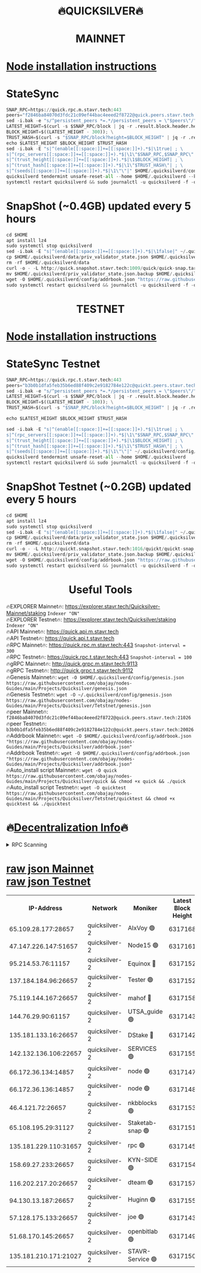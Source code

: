 <h1 align="center"> 🔥QUICKSILVER🔥</h1>

<h1 align="center"> MAINNET</h1>

[Node installation instructions](https://github.com/obajay/nodes-Guides/tree/main/Projects/Quicksilver)
=

# StateSync
```python
SNAP_RPC=https://quick.rpc.m.stavr.tech:443
peers="f2846ba84070d3fdc21c09ef44bac4eeed2f8722@quick.peers.stavr.tech:21026"
sed -i.bak -e "s/^persistent_peers *=.*/persistent_peers = \"$peers\"/" $HOME/.quicksilverd/config/config.toml
LATEST_HEIGHT=$(curl -s $SNAP_RPC/block | jq -r .result.block.header.height); \
BLOCK_HEIGHT=$((LATEST_HEIGHT - 300)); \
TRUST_HASH=$(curl -s "$SNAP_RPC/block?height=$BLOCK_HEIGHT" | jq -r .result.block_id.hash)
echo $LATEST_HEIGHT $BLOCK_HEIGHT $TRUST_HASH
sed -i.bak -E "s|^(enable[[:space:]]+=[[:space:]]+).*$|\1true| ; \
s|^(rpc_servers[[:space:]]+=[[:space:]]+).*$|\1\"$SNAP_RPC,$SNAP_RPC\"| ; \
s|^(trust_height[[:space:]]+=[[:space:]]+).*$|\1$BLOCK_HEIGHT| ; \
s|^(trust_hash[[:space:]]+=[[:space:]]+).*$|\1\"$TRUST_HASH\"| ; \
s|^(seeds[[:space:]]+=[[:space:]]+).*$|\1\"\"|" $HOME/.quicksilverd/config/config.toml
quicksilverd tendermint unsafe-reset-all --home $HOME/.quicksilverd --keep-addr-book
systemctl restart quicksilverd && sudo journalctl -u quicksilverd -f -o cat
```

# SnapShot (~0.4GB) updated every 5 hours
```python
cd $HOME
apt install lz4
sudo systemctl stop quicksilverd
sed -i.bak -E "s|^(enable[[:space:]]+=[[:space:]]+).*$|\1false|" ~/.quicksilverd/config/config.toml
cp $HOME/.quicksilverd/data/priv_validator_state.json $HOME/.quicksilverd/priv_validator_state.json.backup
rm -rf $HOME/.quicksilverd/data
curl -o - -L http://quick.snapshot.stavr.tech:1009/quick/quick-snap.tar.lz4 | lz4 -c -d - | tar -x -C $HOME/.quicksilverd --strip-components 2
mv $HOME/.quicksilverd/priv_validator_state.json.backup $HOME/.quicksilverd/data/priv_validator_state.json
wget -O $HOME/.quicksilverd/config/addrbook.json "https://raw.githubusercontent.com/obajay/nodes-Guides/main/Projects/Quicksilver/addrbook.json"
sudo systemctl restart quicksilverd && journalctl -u quicksilverd -f -o cat
```

<h1 align="center"> TESTNET</h1>

[Node installation instructions](https://github.com/obajay/nodes-Guides/tree/main/Projects/Quicksilver/Tetstnet)
=

# StateSync Testnet
```python
SNAP_RPC=https://quick.rpc.t.stavr.tech:443
peers="b3b0b1dfa5feb35b6ed88f409c2e9182784e122c@quickt.peers.stavr.tech:20026"
sed -i.bak -e "s/^persistent_peers *=.*/persistent_peers = \"$peers\"/" $HOME/.quicksilverd/config/config.toml
LATEST_HEIGHT=$(curl -s $SNAP_RPC/block | jq -r .result.block.header.height); \
BLOCK_HEIGHT=$((LATEST_HEIGHT - 100)); \
TRUST_HASH=$(curl -s "$SNAP_RPC/block?height=$BLOCK_HEIGHT" | jq -r .result.block_id.hash)

echo $LATEST_HEIGHT $BLOCK_HEIGHT $TRUST_HASH

sed -i.bak -E "s|^(enable[[:space:]]+=[[:space:]]+).*$|\1true| ; \
s|^(rpc_servers[[:space:]]+=[[:space:]]+).*$|\1\"$SNAP_RPC,$SNAP_RPC\"| ; \
s|^(trust_height[[:space:]]+=[[:space:]]+).*$|\1$BLOCK_HEIGHT| ; \
s|^(trust_hash[[:space:]]+=[[:space:]]+).*$|\1\"$TRUST_HASH\"| ; \
s|^(seeds[[:space:]]+=[[:space:]]+).*$|\1\"\"|" ~/.quicksilverd/config/config.toml
quicksilverd tendermint unsafe-reset-all --home $HOME/.quicksilverd
systemctl restart quicksilverd && sudo journalctl -u quicksilverd -f -o cat

```

# SnapShot Testnet (~0.2GB) updated every 5 hours
```python
cd $HOME
apt install lz4
sudo systemctl stop quicksilverd
sed -i.bak -E "s|^(enable[[:space:]]+=[[:space:]]+).*$|\1false|" ~/.quicksilverd/config/config.toml
cp $HOME/.quicksilverd/data/priv_validator_state.json $HOME/.quicksilverd/priv_validator_state.json.backup
rm -rf $HOME/.quicksilverd/data
curl -o - -L http://quickt.snapshot.stavr.tech:1016/quickt/quickt-snap.tar.lz4 | lz4 -c -d - | tar -x -C $HOME/.quicksilverd --strip-components 2
mv $HOME/.quicksilverd/priv_validator_state.json.backup $HOME/.quicksilverd/data/priv_validator_state.json
wget -O $HOME/.quicksilverd/config/addrbook.json "https://raw.githubusercontent.com/obajay/nodes-Guides/main/Projects/Quicksilver/Tetstnet/addrbook.json"
sudo systemctl restart quicksilverd && journalctl -u quicksilverd -f -o cat
```
 <h1 align="center"> Useful Tools</h1>

🔥EXPLORER Mainnet🔥:        https://explorer.stavr.tech/Quicksilver-Mainnet/staking    `Indexer "ON"` \
🔥EXPLORER Testnet🔥:        https://explorer.stavr.tech/Quicksilver/staking	        `Indexer "ON"` \
🔥API Mainnet🔥: 			 https://quick.api.m.stavr.tech \
🔥API Testnet🔥: 			 https://quick.api.t.stavr.tech \
🔥RPC Mainnet🔥:             https://quick.rpc.m.stavr.tech:443              `Snapshot-interval = 300` \
🔥RPC Testnet🔥:             https://quick.rpc.t.stavr.tech:443              `Snapshot-interval = 100` \
🔥gRPC Mainnet🔥:                    http://quick.grpc.m.stavr.tech:9113 \
🔥gRPC Testnet🔥:                    http://quick.grpc.t.stavr.tech:9112 \
🔥Genesis Mainnet🔥: `wget -O $HOME/.quicksilverd/config/genesis.json https://raw.githubusercontent.com/obajay/nodes-Guides/main/Projects/Quicksilver/genesis.json` \
🔥Genesis Testnet🔥: `wget -O ~/.quicksilverd/config/genesis.json https://raw.githubusercontent.com/obajay/nodes-Guides/main/Projects/Quicksilver/Tetstnet/genesis.json` \
🔥peer Mainnet🔥:					 `f2846ba84070d3fdc21c09ef44bac4eeed2f8722@quick.peers.stavr.tech:21026` \
🔥peer Testnet🔥:					 `b3b0b1dfa5feb35b6ed88f409c2e9182784e122c@quickt.peers.stavr.tech:20026` \
🔥Addrbook Mainnet🔥:    ```wget -O $HOME/.quicksilverd/config/addrbook.json "https://raw.githubusercontent.com/obajay/nodes-Guides/main/Projects/Quicksilver/addrbook.json"``` \
🔥Addrbook Testnet🔥:    ```wget -O $HOME/.quicksilverd/config/addrbook.json "https://raw.githubusercontent.com/obajay/nodes-Guides/main/Projects/Quicksilver/addrbook.json"``` \
🔥Auto_install script Mainnet🔥: ```wget -O quick https://raw.githubusercontent.com/obajay/nodes-Guides/main/Projects/Quicksilver/quick && chmod +x quick && ./quick``` \
🔥Auto_install script Testnet🔥: ```wget -O quicktest https://raw.githubusercontent.com/obajay/nodes-Guides/main/Projects/Quicksilver/Tetstnet/quicktest && chmod +x quicktest && ./quicktest```

🔥[Decentralization Info](https://github.com/obajay/StateSync-snapshots/tree/main/Projects/Quicksilver/Decentralization)🔥
=

<details>
<summary>RPC Scanning</summary>

<h2 align="center"> We scan nodes in real time every 4 hours. And we provide the final result of RPC endpoints.
We cannot influence the operation of these nodes in any way. </h2>


```python
If Voting Power is higher than 0 --> then the Node is a validator of the network and may be subject to attack and be a potential threat to the chain.
```
```python
We marked such validators with a red symbol
```

</details>

[raw json Mainnet](https://rpc-check.quickm.stavr.tech/quickm/rpc-quickm-result.json) \
[raw json Testnet](https://github.com/obajay/StateSync-snapshots/tree/main/Projects/Quicksilver/Rpc-Check-Testnet)
=


<table><tr><th>IP-Address</th><th>Network</th><th>Moniker</th><th>Latest Block Height</th><th>Earliest Block Height</th><th>Catching Up</th><th>Tx Index</th><th>Voting Power</th><th>Scan Time</th></tr><tr><td>65.109.28.177:28657</td><td>quicksilver-2</td><td>AlxVoy 🟢</td><td>6317168</td><td>3562001</td><td>False</td><td>off</td><td>0</td><td>2024-03-09T08:47:46.197724952UTC</td></tr><tr><td>47.147.226.147:51657</td><td>quicksilver-2</td><td>Node15 🟢</td><td>6317161</td><td>5151648</td><td>False</td><td>off</td><td>0</td><td>2024-03-09T08:47:08.989284287UTC</td></tr><tr><td>95.214.53.76:11157</td><td>quicksilver-2</td><td>Equinox 🔴</td><td>6317152</td><td>5322496</td><td>False</td><td>on</td><td>215771</td><td>2024-03-09T08:46:11.353266950UTC</td></tr><tr><td>137.184.184.96:26657</td><td>quicksilver-2</td><td>Tester 🟢</td><td>6317152</td><td>5550692</td><td>False</td><td>off</td><td>0</td><td>2024-03-09T08:46:12.197733250UTC</td></tr><tr><td>75.119.144.167:26657</td><td>quicksilver-2</td><td>mahof 🔴</td><td>6317158</td><td>5654794</td><td>False</td><td>on</td><td>287616</td><td>2024-03-09T08:46:51.380625517UTC</td></tr><tr><td>144.76.29.90:61157</td><td>quicksilver-2</td><td>UTSA_guide 🟢</td><td>6317143</td><td>5743301</td><td>False</td><td>on</td><td>0</td><td>2024-03-09T08:45:18.381714481UTC</td></tr><tr><td>135.181.133.16:26657</td><td>quicksilver-2</td><td>DStake 🔴</td><td>6317142</td><td>5807001</td><td>False</td><td>on</td><td>79670</td><td>2024-03-09T08:45:17.853153789UTC</td></tr><tr><td>142.132.136.106:22657</td><td>quicksilver-2</td><td>SERVICES 🟢</td><td>6317155</td><td>5920001</td><td>False</td><td>on</td><td>0</td><td>2024-03-09T08:46:32.173203791UTC</td></tr><tr><td>66.172.36.134:14857</td><td>quicksilver-2</td><td>node 🟢</td><td>6317147</td><td>5950756</td><td>False</td><td>on</td><td>0</td><td>2024-03-09T08:45:47.207498943UTC</td></tr><tr><td>66.172.36.136:14857</td><td>quicksilver-2</td><td>node 🟢</td><td>6317148</td><td>5950756</td><td>False</td><td>on</td><td>0</td><td>2024-03-09T08:45:50.031675712UTC</td></tr><tr><td>46.4.121.72:26657</td><td>quicksilver-2</td><td>nkbblocks 🟢</td><td>6317153</td><td>6056301</td><td>False</td><td>on</td><td>0</td><td>2024-03-09T08:46:20.704322944UTC</td></tr><tr><td>65.108.195.29:31127</td><td>quicksilver-2</td><td>Staketab-snap 🟢</td><td>6317151</td><td>6075001</td><td>False</td><td>off</td><td>0</td><td>2024-03-09T08:46:04.917579812UTC</td></tr><tr><td>135.181.229.110:31657</td><td>quicksilver-2</td><td>rpc 🟢</td><td>6317145</td><td>6133480</td><td>False</td><td>on</td><td>0</td><td>2024-03-09T08:45:33.798898418UTC</td></tr><tr><td>158.69.27.233:26657</td><td>quicksilver-2</td><td>KYN-SIDE 🟢</td><td>6317154</td><td>6159001</td><td>False</td><td>on</td><td>0</td><td>2024-03-09T08:46:27.398622719UTC</td></tr><tr><td>116.202.217.20:26657</td><td>quicksilver-2</td><td>dteam 🟢</td><td>6317157</td><td>6169501</td><td>False</td><td>on</td><td>0</td><td>2024-03-09T08:46:42.902820863UTC</td></tr><tr><td>94.130.13.187:26657</td><td>quicksilver-2</td><td>Huginn 🟢</td><td>6317155</td><td>6231630</td><td>False</td><td>on</td><td>0</td><td>2024-03-09T08:46:32.400954709UTC</td></tr><tr><td>57.128.175.133:26657</td><td>quicksilver-2</td><td>joe 🟢</td><td>6317143</td><td>6246344</td><td>False</td><td>on</td><td>0</td><td>2024-03-09T08:45:20.708215032UTC</td></tr><tr><td>51.68.170.145:26657</td><td>quicksilver-2</td><td>openbitlab 🟢</td><td>6317149</td><td>6309483</td><td>False</td><td>on</td><td>0</td><td>2024-03-09T08:45:54.378886498UTC</td></tr><tr><td>135.181.210.171:21027</td><td>quicksilver-2</td><td>STAVR-Service 🟢</td><td>6317150</td><td>6314001</td><td>False</td><td>on</td><td>0</td><td>2024-03-09T08:46:27.706801707UTC</td></tr></table>
